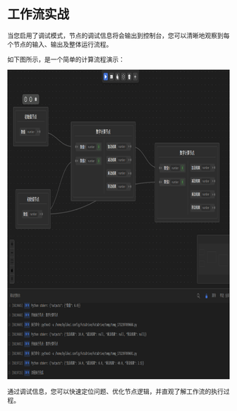 # 工作流实战

当您启用了调试模式，节点的调试信息将会输出到控制台，您可以清晰地观察到每个节点的输入、输出及整体运行流程。

如下图所示，是一个简单的计算流程演示：

<img src="/assets/workflow_test.png" width="1000" height="700" />

通过调试信息，您可以快速定位问题、优化节点逻辑，并直观了解工作流的执行过程。 